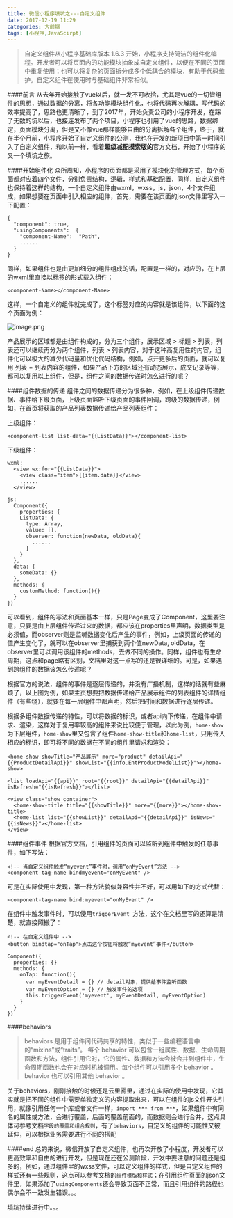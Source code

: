 ```yaml
---
title: 微信小程序填坑之---自定义组件
date: 2017-12-19 11:29
categories: 大前端
tags: [小程序,JavaScirpt]
---
```

>自定义组件从小程序基础库版本 1.6.3 开始，小程序支持简洁的组件化编程。开发者可以将页面内的功能模块抽象成自定义组件，以便在不同的页面中重复使用；也可以将复杂的页面拆分成多个低耦合的模块，有助于代码维护。自定义组件在使用时与基础组件非常相似。

####前言
从去年开始接触了vue以后，就一发不可收拾，尤其是vue的一切皆组件的思想，通过数据的分离，将各功能模块组件化，也将代码再次解耦，写代码的效率提高了，思路也更清晰了，到了2017年，开始负责公司的小程序开发，在踩了无数的坑以后，也接连发布了两个项目，小程序也引用了vue的思路，数据绑定，页面模块分离，但是又不像vue那样能够自由的分离拆解各个组件，终于，就在半个月前，小程序开始了自定义组件的公测，我也在开发的新项目中第一时间引入了自定义组件，和以前一样，看着**超级减配摸索版的**官方文档，开始了小程序的又一个填坑之旅。

####开始组件化
众所周知，小程序的页面都是采用了模块化的管理方式，每个页面都对应着四个文件，分别负责结构，逻辑，样式和基础配置，同样，自定义组件也保持着这样的结构，一个自定义组件由wxml，wxss，js，json，4个文件组成，如果想要在页面中引入相应的组件，首先，需要在该页面的json文件里写入一下配置：
```
{
  "component": true,
  "usingComponents":  {
    "component-Name":  "Path",
    ......
  }
}
```
同样，如果组件也是由更加细分的组件组成的话，配置是一样的，对应的，在上层的wxml里直接以标签的形式载入组件：
```
<component-Name></component-Name>
```
这样，一个自定义的组件就完成了，这个标签对应的内容就是该组件，以下面的这个页面为例：

![image.png](http://upload-images.jianshu.io/upload_images/2658086-1ab2abf24331b784.png?imageMogr2/auto-orient/strip%7CimageView2/2/w/1240)

产品展示的区域都是由组件构成的，分为三个组件，展示区域 > 标题 > 列表，列表还可以继续再分为两个组件，列表 > 列表内容，对于这种高复用性的内容，组件化可以极大的减少代码量和优化代码结构，例如，点开更多后的页面，就可以复用 列表 + 列表内容的组件，如果产品下方的区域还有动态展示，成交记录等等，都可以复用以上组件，但是，组件之间的数据传递时怎么进行的呢？

####组件数据的传递
组件之间的数据传递分为很多种，例如，在上级组件传递数据、事件给下级页面，上级页面监听下级页面的事件回调，跨级的数据传递，例如，在首页将获取的产品列表数据传递给产品列表组件：

上级组件：
```
<component-list list-data="{{ListData}}"></component-list>
```

下级组件：
```
wxml:
  <view wx:for="{{ListData}}">
    <view class="item">{{item.data}}</view>
    ......
  </view>

js:
  Component({
    properties: {
    ListData: {
      type: Array,
      value: [],
      observer: function(newData, oldData){
        ......
      }
    }
  },
  data: {
    someData: {}
  },
  methods: {
    customMethod: function(){}
  }
})
```
可以看到，组件的写法和页面基本一样，只是Page变成了Component，这里要注意，只要是由上层组件传递过来的数据，都应该在properties里声明，数据类型是必须值，而observer则是监听数据变化后产生的事件，例如，上级页面的传递的值产生变化了，就可以在observer里捕获到两个值newData, oldData，在observer里可以调用该组件的methods，去做不同的操作。同样，组件也有生命周期，这点和page略有区别，文档里对这一点写的还是很详细的。可是，如果遇到跨组件的数据该怎么传递呢？

根据官方的说法，组件的事件是逐层传递的，并没有广播机制，这样的话就有些麻烦了，以上图为例，如果主页想要把数据传递给产品展示组件的列表组件的详情组件（有些绕），就要在每一层组件中都声明，然后把时间和数据进行逐层传递。

根据多组件数据传递的特性，可以将数据的标识，或者api向下传递，在组件中请求、渲染，这样对于复用率较高的组件来说比较便于管理，以此为例，`home-show`为下层组件，`home-show`里又包含了组件`home-show-title`和`home-list`，只用传入相应的标识，即可将不同的数据在不同的组件里请求和渲染：
```
<home-show showTitle="产品展示" more="product" detailApi="{{ProductDetailApi}}" showList="{{info.EntProductModelList}}"></home-show>
```
```
<list loadApi="{{api}}" root="{{root}}" detailApi="{{detailApi}}" isRefresh="{{isRefresh}}"></list>
```
```
<view class="show_container">
  <home-show-title title="{{showTitle}}" more="{{more}}"></home-show-title>
  <home-list list="{{showList}}" detailApi="{{detailApi}}" isNews="{{isNews}}"></home-list>
</view>
```
####组件事件
根据官方文档，引用组件的页面可以监听到组件中触发的任意事件，如下写法：
```
<!-- 当自定义组件触发“myevent”事件时，调用“onMyEvent”方法 -->
<component-tag-name bindmyevent="onMyEvent" />
```
可是在实际使用中发现，第一种方法貌似兼容性并不好，可以用如下的方式代替：
```
<component-tag-name bind:myevent="onMyEvent" />
```
在组件中触发事件时，可以使用`triggerEvent `方法，这个在文档里写的还算是清楚，就直接照搬了：
```
<!-- 在自定义组件中 -->
<button bindtap="onTap">点击这个按钮将触发“myevent”事件</button>
```
```
Component({
  properties: {}
  methods: {
    onTap: function(){
      var myEventDetail = {} // detail对象，提供给事件监听函数
      var myEventOption = {} // 触发事件的选项
      this.triggerEvent('myevent', myEventDetail, myEventOption)
    }
  }
})
```
####behaviors
>behaviors 是用于组件间代码共享的特性，类似于一些编程语言中的“mixins”或“traits”。
每个 behavior 可以包含一组属性、数据、生命周期函数和方法，组件引用它时，它的属性、数据和方法会被合并到组件中，生命周期函数也会在对应时机被调用。每个组件可以引用多个 behavior 。 behavior 也可以引用其他 behavior 。

关于behaviors，刚刚接触的时候还是云里雾里，通过在实际的使用中发现，它其实就是把不同的组件中需要单独定义的内容提取出来，可以在组件的js文件开头引用，就像引用任何一个库或者文件一样，`import *** from ***`，如果组件中有同名的属性或方法，会进行覆盖，后面的覆盖前面的，而数据则会进行合并，这点具体可参考文档`字段的覆盖和组合规则`，有了`behaviors`，自定义的组件的可能性又被延伸，可以根据业务需要进行不同的搭配

####end
总的来说，微信开放了自定义组件，也再次开放了小程度，开发者可以更高效率和自由的进行开发，但是现在还在公测阶段，开发中要注意的问题还是挺多的，例如，通过组件里的wxss文件，可以定义组件的样式，但是自定义组件的样式还有一些规则，这点可以参考文档的`组件模版和样式`；在引用组件页面的json文件里，如果添加了`usingComponents`还会导致页面不正常，而且引用组件的路径也偶尔会不一致发生错误。。。

填坑持续进行中。。。



